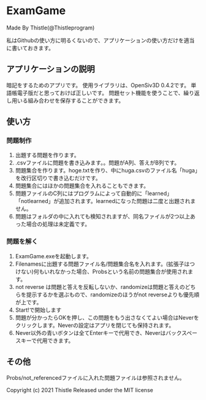 # ExamGame
Made By Thistle(@Thistleprogram)

私はGithubの使い方に明るくないので、アプリケーションの使い方だけを適当に書いておきます。

## アプリケーションの説明
暗記をするためのアプリです。
使用ライブラリは、OpenSiv3D 0.4.2です。
単語帳電子版だと思っておけば正しいです。
問題セット機能を使うことで、繰り返し用いる組み合わせを保存することができます。

## 使い方
### 問題制作
1. 出題する問題を作ります。
2. .csvファイルに問題を書き込みます。。問題がA列、答えがB列です。
3. 問題集合を作ります。hoge.txtを作り、中にhuga.csvのファイル名「huga」を改行区切りで書き込むだけです。
4. 問題集合にはほかの問題集合を入れることもできます。
5. 問題ファイルのC列にはプログラムによって自動的に「learned」「notlearned」が追加されます。learnedになった問題は二度と出題されません。
6. 問題はフォルダの中に入れても検知されますが、同名ファイルが2つ以上あった場合の処理は未定義です。
### 問題を解く
1. ExamGame.exeを起動します。
2. Filenamesに出題する問題ファイル名/問題集合名を入れます。(拡張子はつけない)何もいれなかった場合、Probsという名前の問題集合が使用されます。
3. not reverse は問題と答えを反転しないか、randomizeは問題と答えのどちらを提示するかを選ぶもので、randomizeのほうがnot reverseよりも優先順が上です。
4. Start!で開始します
5. 問題が分かったらOKを押し、この問題をもう出さなくてよい場合はNeverをクリックします。Neverの設定はアプリを閉じても保持されます。
6. Never以外の青いボタンは全てEnterキーで代用でき、Neverはバックスペースキーで代用できます。

## その他
Probs/not_referencedファイルに入れた問題ファイルは参照されません。


Copyright (c) 2021 Thistle
Released under the MIT license